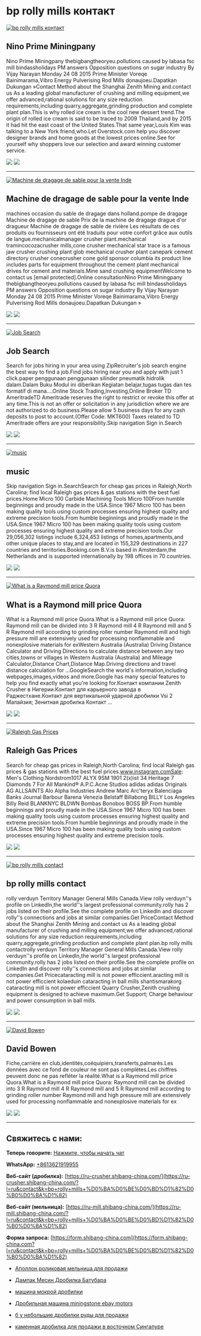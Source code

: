 # bp rolly mills контакт

<a href="https://swt.shibang-china.com/?l=ru&img&k=bp+rolly+mills+%D0%BA%D0%BE%D0%BD%D1%82%D0%B0%D0%BA%D1%82" target="_blank">![bp rolly mills контакт](http://static.shibang-china.com/all-800x300/621.jpg)</a>

## Nino Prime Miningpany
Nino Prime Miningpany thebigbangtheoryeu.pollutions caused by labasa fsc mill bindassholidays PM answers Opposition questions on sugar industry By Vijay Narayan Monday 24 08 2015 Prime Minister Voreqe Bainimarama,Vibro Energy Pulverising Rod Mills donaujoeu.Dapatkan Dukungan &#187;Contact Method about the Shanghai Zenith Mining and.contact us As a leading global manufacturer of crushing and milling equipment,we offer advanced,rational solutions for any size reduction requirements,including quarry,aggregate,grinding production and complete plant plan.This is why rolled ice cream is the cool new dessert trend.The origin of rolled ice cream is said to be traced to 2009 Thailand,and by 2015 it had hit the east coast of the United States.That same year,Louis Kim was talking to a New York friend,who.Let Overstock.com help you discover designer brands and home goods at the lowest prices online.See for yourself why shoppers love our selection and award winning customer service.


<a href="https://whatsapp.shibangsoft.com/WhatsApp.php" target="_blank" title="WhatsApp">![](http://static.shibang-china.com/icon/whatsapp.png)</a> <a href="https://swt.shibang-china.com/?l=ru&icon&k=bp+rolly+mills+%D0%BA%D0%BE%D0%BD%D1%82%D0%B0%D0%BA%D1%82" target="_blank">![](http://static.shibang-china.com/icon/chat-ru.png)</a>

---

<a href="https://swt.shibang-china.com/?l=ru&img&k=bp+rolly+mills+%D0%BA%D0%BE%D0%BD%D1%82%D0%B0%D0%BA%D1%82" target="_blank">![Machine de dragage de sable pour la vente Inde](http://static.shibang-china.com/all-800x300/127.jpg)</a>

## Machine de dragage de sable pour la vente Inde
machines occasion du sable de dragage dans holland.pompe de dragage Machine de dragage de sable Prix de la machine de dragage drague d'or dragueur Machine de dragage de sable de rivi&#232;re Les r&#233;sultats de ces produits ou fournisseurs ont &#233;t&#233; traduits pour votre confort gr&#226;ce aux outils de langue.mechanicalmanager crusher plant.mechanical tramincocozacrusher mills,cone crusher mechanical star trace is a famous jaw crusher crushing plant glob mechanical crusher plant canepark cement directory crusher conecrusher cone gold sponsor columbia its product line includes parts for equipment throughout the cement plant mechanical drives for cement and materials.Mine sand crushing equipmentWelcome to contact us [email protected].Online consultationNino Prime Miningpany thebigbangtheoryeu.pollutions caused by labasa fsc mill bindassholidays PM answers Opposition questions on sugar industry By Vijay Narayan Monday 24 08 2015 Prime Minister Voreqe Bainimarama,Vibro Energy Pulverising Rod Mills donaujoeu.Dapatkan Dukungan &#187;


<a href="https://whatsapp.shibangsoft.com/WhatsApp.php" target="_blank" title="WhatsApp">![](http://static.shibang-china.com/icon/whatsapp.png)</a> <a href="https://swt.shibang-china.com/?l=ru&icon&k=bp+rolly+mills+%D0%BA%D0%BE%D0%BD%D1%82%D0%B0%D0%BA%D1%82" target="_blank">![](http://static.shibang-china.com/icon/chat-ru.png)</a>

---

<a href="https://swt.shibang-china.com/?l=ru&img&k=bp+rolly+mills+%D0%BA%D0%BE%D0%BD%D1%82%D0%B0%D0%BA%D1%82" target="_blank">![Job Search](http://static.shibang-china.com/all-800x300/599.jpg)</a>

## Job Search
Search for jobs hiring in your area using ZipRecruiter's job search engine the best way to find a job.Find jobs hiring near you and apply with just 1 click.paper penggunaan penggunaan silinder pneumatik hidrolik dalam.Dalam Buku Modul ini diberikan Kegiatan belajar,tugas tugas dan tes formatif di mana.…Online Stock Trading,Investing,Online Broker TD AmeritradeTD Ameritrade reserves the right to restrict or revoke this offer at any time.This is not an offer or solicitation in any jurisdiction where we are not authorized to do business.Please allow 5 business days for any cash deposits to post to account.(Offer Code: MKT600) Taxes related to TD Ameritrade offers are your responsibility.Skip navigation Sign in.Search


<a href="https://whatsapp.shibangsoft.com/WhatsApp.php" target="_blank" title="WhatsApp">![](http://static.shibang-china.com/icon/whatsapp.png)</a> <a href="https://swt.shibang-china.com/?l=ru&icon&k=bp+rolly+mills+%D0%BA%D0%BE%D0%BD%D1%82%D0%B0%D0%BA%D1%82" target="_blank">![](http://static.shibang-china.com/icon/chat-ru.png)</a>

---

<a href="https://swt.shibang-china.com/?l=ru&img&k=bp+rolly+mills+%D0%BA%D0%BE%D0%BD%D1%82%D0%B0%D0%BA%D1%82" target="_blank">![music](http://static.shibang-china.com/all-800x300/676.jpg)</a>

## music
Skip navigation Sign in.SearchSearch for cheap gas prices in Raleigh,North Carolina; find local Raleigh gas prices &amp; gas stations with the best fuel prices.Home Micro 100 Carbide Machining Tools Micro 100From humble beginnings and proudly made in the USA.Since 1967 Micro 100 has been making quality tools using custom processes ensuring highest quality and extreme precision tools.From humble beginnings and proudly made in the USA.Since 1967 Micro 100 has been making quality tools using custom processes ensuring highest quality and extreme precision tools.Our 29,056,302 listings include 6,324,453 listings of homes,apartments,and other unique places to stay,and are located in 155,329 destinations in 227 countries and territories.Booking.com B.V.is based in Amsterdam,the Netherlands and is supported internationally by 198 offices in 70 countries.


<a href="https://whatsapp.shibangsoft.com/WhatsApp.php" target="_blank" title="WhatsApp">![](http://static.shibang-china.com/icon/whatsapp.png)</a> <a href="https://swt.shibang-china.com/?l=ru&icon&k=bp+rolly+mills+%D0%BA%D0%BE%D0%BD%D1%82%D0%B0%D0%BA%D1%82" target="_blank">![](http://static.shibang-china.com/icon/chat-ru.png)</a>

---

<a href="https://swt.shibang-china.com/?l=ru&img&k=bp+rolly+mills+%D0%BA%D0%BE%D0%BD%D1%82%D0%B0%D0%BA%D1%82" target="_blank">![What is a Raymond mill price Quora](http://static.shibang-china.com/all-800x300/1414.jpg)</a>

## What is a Raymond mill price Quora
What is a Raymond mill price Quora.What is a Raymond mill price Quora: Raymond mill can be divided into 3 R Raymond mill 4 R Raymond mill and 5 R Raymond mill according to grinding roller number Raymond mill and high pressure mill are extensively used for processing nonflammable and nonexplosive materials for exWestern Australia (Australia) Driving Distance Calculator and Driving Directions to calculate distance between any two cities,towns or villages in Western Australia (Australia) and Mileage Calculator,Distance Chart,Distance Map.Driving directions and travel distance calculation for …GoogleSearch the world's information,including webpages,images,videos and more.Google has many special features to help you find exactly what you're looking for.Контакт компании Zenith Crusher в Нигерии.Контакт для карьерного завода в Раджестхане.Контакт для вертикальной ударной дробилки Vsi 2 Малайзия; Зенитная дробилка Контакт …


<a href="https://whatsapp.shibangsoft.com/WhatsApp.php" target="_blank" title="WhatsApp">![](http://static.shibang-china.com/icon/whatsapp.png)</a> <a href="https://swt.shibang-china.com/?l=ru&icon&k=bp+rolly+mills+%D0%BA%D0%BE%D0%BD%D1%82%D0%B0%D0%BA%D1%82" target="_blank">![](http://static.shibang-china.com/icon/chat-ru.png)</a>

---

<a href="https://swt.shibang-china.com/?l=ru&img&k=bp+rolly+mills+%D0%BA%D0%BE%D0%BD%D1%82%D0%B0%D0%BA%D1%82" target="_blank">![Raleigh Gas Prices](http://static.shibang-china.com/all-800x300/821.jpg)</a>

## Raleigh Gas Prices
Search for cheap gas prices in Raleigh,North Carolina; find local Raleigh gas prices &amp; gas stations with the best fuel prices.www.instagram.comSale: Men's Clothing Nordstrom1017 ALYX 9SM 1901 2(x)ist 34 Heritage 7 Diamonds 7 For All Mankind&#174; A.P.C.Acne Studios adidas adidas Originals AG ALLSAINTS Alo Alpha Industries Andrew Marc Arc'teryx Balenciaga Banks Journal Barbour Barena Venezia Belstaff Billabong BILLY Los Angeles Billy Reid BLANKNYC BLDWN Bombas Bonobos BOSS BP.From humble beginnings and proudly made in the USA.Since 1967 Micro 100 has been making quality tools using custom processes ensuring highest quality and extreme precision tools.From humble beginnings and proudly made in the USA.Since 1967 Micro 100 has been making quality tools using custom processes ensuring highest quality and extreme precision tools.


<a href="https://whatsapp.shibangsoft.com/WhatsApp.php" target="_blank" title="WhatsApp">![](http://static.shibang-china.com/icon/whatsapp.png)</a> <a href="https://swt.shibang-china.com/?l=ru&icon&k=bp+rolly+mills+%D0%BA%D0%BE%D0%BD%D1%82%D0%B0%D0%BA%D1%82" target="_blank">![](http://static.shibang-china.com/icon/chat-ru.png)</a>

---

<a href="https://swt.shibang-china.com/?l=ru&img&k=bp+rolly+mills+%D0%BA%D0%BE%D0%BD%D1%82%D0%B0%D0%BA%D1%82" target="_blank">![bp rolly mills contact](http://static.shibang-china.com/all-800x300/943.jpg)</a>

## bp rolly mills contact
rolly verduyn Territory Manager General Mills Canada.View rolly verduyn''s profile on LinkedIn,the world''s largest professional community.rolly has 2 jobs listed on their profile.See the complete profile on LinkedIn and discover rolly''s connections and jobs at similar companies.Get PriceContact Method about the Shanghai Zenith Mining and.contact us As a leading global manufacturer of crushing and milling equipment,we offer advanced,rational solutions for any size reduction requirements,including quarry,aggregate,grinding production and complete plant plan.bp rolly mills contactrolly verduyn Territory Manager General Mills Canada.View rolly verduyn''s profile on LinkedIn,the world''s largest professional community.rolly has 2 jobs listed on their profile.See the complete profile on LinkedIn and discover rolly''s connections and jobs at similar companies.Get Pricecataracting mill is not power efficcient.aracting mill is not power efficcient kolaeduin cataracting in ball mills shantismarakorg cataracting mill is not power efficcient Quarry Crusher,Zenith crushing equipment is designed to achieve maximum.Get Support; Charge behaviour and power consumption in ball mills.


<a href="https://whatsapp.shibangsoft.com/WhatsApp.php" target="_blank" title="WhatsApp">![](http://static.shibang-china.com/icon/whatsapp.png)</a> <a href="https://swt.shibang-china.com/?l=ru&icon&k=bp+rolly+mills+%D0%BA%D0%BE%D0%BD%D1%82%D0%B0%D0%BA%D1%82" target="_blank">![](http://static.shibang-china.com/icon/chat-ru.png)</a>

---

<a href="https://swt.shibang-china.com/?l=ru&img&k=bp+rolly+mills+%D0%BA%D0%BE%D0%BD%D1%82%D0%B0%D0%BA%D1%82" target="_blank">![David Bowen](http://static.shibang-china.com/all-800x300/1206.jpg)</a>

## David Bowen
Fiche,carri&#232;re en club,identit&#233;s,co&#233;quipiers,transferts,palmar&#232;s.Les donn&#233;es avec ce fond de couleur ne sont pas compl&#232;tes.Les chiffres peuvent donc ne pas refl&#233;ter la r&#233;alit&#233;.What is a Raymond mill price Quora.What is a Raymond mill price Quora: Raymond mill can be divided into 3 R Raymond mill 4 R Raymond mill and 5 R Raymond mill according to grinding roller number Raymond mill and high pressure mill are extensively used for processing nonflammable and nonexplosive materials for ex

<a href="https://whatsapp.shibangsoft.com/WhatsApp.php" target="_blank" title="WhatsApp">![](http://static.shibang-china.com/icon/whatsapp.png)</a> <a href="https://swt.shibang-china.com/?l=ru&icon&k=bp+rolly+mills+%D0%BA%D0%BE%D0%BD%D1%82%D0%B0%D0%BA%D1%82" target="_blank">![](http://static.shibang-china.com/icon/chat-ru.png)</a>

---
## Свяжитесь с нами:

**Теперь говорите:** [Нажмите, чтобы начать чат](https://swt.shibang-china.com?l=ru&contact&k=bp+rolly+mills+%D0%BA%D0%BE%D0%BD%D1%82%D0%B0%D0%BA%D1%82)

**WhatsApp:**  [+8613621919955](https://whatsapp.shibangsoft.com/WhatsApp.php)

**Веб-сайт (дробилка):** [https://ru-crusher.shibang-china.com/](https://ru-crusher.shibang-china.com/?l=ru&contact&k=bp+rolly+mills+%D0%BA%D0%BE%D0%BD%D1%82%D0%B0%D0%BA%D1%82)

**Веб-сайт (мельница):** [https://ru-mill.shibang-china.com/](https://ru-mill.shibang-china.com/?l=ru&contact&k=bp+rolly+mills+%D0%BA%D0%BE%D0%BD%D1%82%D0%B0%D0%BA%D1%82)

**Форма запроса:** [https://form.shibang-china.com](https://form.shibang-china.com?l=ru&contact&k=bp+rolly+mills+%D0%BA%D0%BE%D0%BD%D1%82%D0%B0%D0%BA%D1%82)

* [Аполлон роликовая мельница для продажи](../124/%D0%90%D0%BF%D0%BE%D0%BB%D0%BB%D0%BE%D0%BD%20%D1%80%D0%BE%D0%BB%D0%B8%D0%BA%D0%BE%D0%B2%D0%B0%D1%8F%20%D0%BC%D0%B5%D0%BB%D1%8C%D0%BD%D0%B8%D1%86%D0%B0%20%D0%B4%D0%BB%D1%8F%20%D0%BF%D1%80%D0%BE%D0%B4%D0%B0%D0%B6%D0%B8.md)

* [Дампак Месин Дробилка Батубара](../124/%D0%94%D0%B0%D0%BC%D0%BF%D0%B0%D0%BA%20%D0%9C%D0%B5%D1%81%D0%B8%D0%BD%20%D0%94%D1%80%D0%BE%D0%B1%D0%B8%D0%BB%D0%BA%D0%B0%20%D0%91%D0%B0%D1%82%D1%83%D0%B1%D0%B0%D1%80%D0%B0.md)

* [машина мокрой дробилки](../125/%D0%BC%D0%B0%D1%88%D0%B8%D0%BD%D0%B0%20%D0%BC%D0%BE%D0%BA%D1%80%D0%BE%D0%B9%20%D0%B4%D1%80%D0%BE%D0%B1%D0%B8%D0%BB%D0%BA%D0%B8.md)

* [Дробильная машина miningstone ebay motors](../122/%D0%94%D1%80%D0%BE%D0%B1%D0%B8%D0%BB%D1%8C%D0%BD%D0%B0%D1%8F%20%D0%BC%D0%B0%D1%88%D0%B8%D0%BD%D0%B0%20miningstone%20ebay%20motors.md)

* [б  у небольшие дробилки руды для продажи](../122/%D0%B1%20%20%D1%83%20%D0%BD%D0%B5%D0%B1%D0%BE%D0%BB%D1%8C%D1%88%D0%B8%D0%B5%20%D0%B4%D1%80%D0%BE%D0%B1%D0%B8%D0%BB%D0%BA%D0%B8%20%D1%80%D1%83%D0%B4%D1%8B%20%D0%B4%D0%BB%D1%8F%20%D0%BF%D1%80%D0%BE%D0%B4%D0%B0%D0%B6%D0%B8.md)

* [каменная дробилка для продажи в восточном Сингапуре](../124/%D0%BA%D0%B0%D0%BC%D0%B5%D0%BD%D0%BD%D0%B0%D1%8F%20%D0%B4%D1%80%D0%BE%D0%B1%D0%B8%D0%BB%D0%BA%D0%B0%20%D0%B4%D0%BB%D1%8F%20%D0%BF%D1%80%D0%BE%D0%B4%D0%B0%D0%B6%D0%B8%20%D0%B2%20%D0%B2%D0%BE%D1%81%D1%82%D0%BE%D1%87%D0%BD%D0%BE%D0%BC%20%D0%A1%D0%B8%D0%BD%D0%B3%D0%B0%D0%BF%D1%83%D1%80%D0%B5.md)